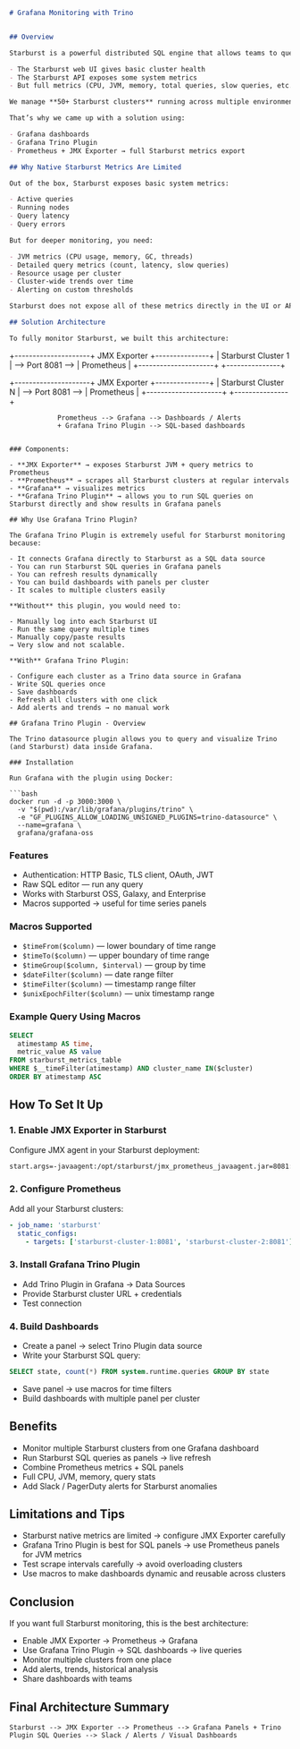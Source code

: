 ```markdown
# Grafana Monitoring with Trino


## Overview

Starburst is a powerful distributed SQL engine that allows teams to query data across multiple sources. However, when it comes to monitoring Starburst clusters, there are some limitations:

- The Starburst web UI gives basic cluster health
- The Starburst API exposes some system metrics
- But full metrics (CPU, JVM, memory, total queries, slow queries, etc.) require additional integration

We manage **50+ Starburst clusters** running across multiple environments (OpenShift, Kubernetes, Linux). Manually going into the Starburst UI or CLI to run queries and check metrics was becoming too complex.

That’s why we came up with a solution using:

- Grafana dashboards
- Grafana Trino Plugin
- Prometheus + JMX Exporter → full Starburst metrics export

## Why Native Starburst Metrics Are Limited

Out of the box, Starburst exposes basic system metrics:

- Active queries
- Running nodes
- Query latency
- Query errors

But for deeper monitoring, you need:

- JVM metrics (CPU usage, memory, GC, threads)
- Detailed query metrics (count, latency, slow queries)
- Resource usage per cluster
- Cluster-wide trends over time
- Alerting on custom thresholds

Starburst does not expose all of these metrics directly in the UI or API. This is why we need an additional metrics pipeline.

## Solution Architecture

To fully monitor Starburst, we built this architecture:

```

+---------------------+    JMX Exporter    +---------------+
\| Starburst Cluster 1 |  --> Port 8081 -->  | Prometheus    |
+---------------------+                   +---------------+

+---------------------+    JMX Exporter    +---------------+
\| Starburst Cluster N |  --> Port 8081 -->  | Prometheus    |
+---------------------+                   +---------------+

```
            Prometheus --> Grafana --> Dashboards / Alerts
            + Grafana Trino Plugin --> SQL-based dashboards
```

````

### Components:

- **JMX Exporter** → exposes Starburst JVM + query metrics to Prometheus
- **Prometheus** → scrapes all Starburst clusters at regular intervals
- **Grafana** → visualizes metrics
- **Grafana Trino Plugin** → allows you to run SQL queries on Starburst directly and show results in Grafana panels

## Why Use Grafana Trino Plugin?

The Grafana Trino Plugin is extremely useful for Starburst monitoring because:

- It connects Grafana directly to Starburst as a SQL data source
- You can run Starburst SQL queries in Grafana panels
- You can refresh results dynamically
- You can build dashboards with panels per cluster
- It scales to multiple clusters easily

**Without** this plugin, you would need to:

- Manually log into each Starburst UI
- Run the same query multiple times
- Manually copy/paste results  
→ Very slow and not scalable.

**With** Grafana Trino Plugin:

- Configure each cluster as a Trino data source in Grafana
- Write SQL queries once
- Save dashboards
- Refresh all clusters with one click
- Add alerts and trends → no manual work

## Grafana Trino Plugin - Overview

The Trino datasource plugin allows you to query and visualize Trino (and Starburst) data inside Grafana.

### Installation

Run Grafana with the plugin using Docker:

```bash
docker run -d -p 3000:3000 \
  -v "$(pwd):/var/lib/grafana/plugins/trino" \
  -e "GF_PLUGINS_ALLOW_LOADING_UNSIGNED_PLUGINS=trino-datasource" \
  --name=grafana \
  grafana/grafana-oss
````

### Features

* Authentication: HTTP Basic, TLS client, OAuth, JWT
* Raw SQL editor — run any query
* Works with Starburst OSS, Galaxy, and Enterprise
* Macros supported → useful for time series panels

### Macros Supported

* `$timeFrom($column)` — lower boundary of time range
* `$timeTo($column)` — upper boundary of time range
* `$timeGroup($column, $interval)` — group by time
* `$dateFilter($column)` — date range filter
* `$timeFilter($column)` — timestamp range filter
* `$unixEpochFilter($column)` — unix timestamp range

### Example Query Using Macros

```sql
SELECT
  atimestamp AS time,
  metric_value AS value
FROM starburst_metrics_table
WHERE $__timeFilter(atimestamp) AND cluster_name IN($cluster)
ORDER BY atimestamp ASC
```

## How To Set It Up

### 1. Enable JMX Exporter in Starburst

Configure JMX agent in your Starburst deployment:

```bash
start.args=-javaagent:/opt/starburst/jmx_prometheus_javaagent.jar=8081:/opt/starburst/jmx_exporter_config.yaml
```

### 2. Configure Prometheus

Add all your Starburst clusters:

```yaml
- job_name: 'starburst'
  static_configs:
    - targets: ['starburst-cluster-1:8081', 'starburst-cluster-2:8081']
```

### 3. Install Grafana Trino Plugin

* Add Trino Plugin in Grafana → Data Sources
* Provide Starburst cluster URL + credentials
* Test connection

### 4. Build Dashboards

* Create a panel → select Trino Plugin data source
* Write your Starburst SQL query:

```sql
SELECT state, count(*) FROM system.runtime.queries GROUP BY state
```

* Save panel → use macros for time filters
* Build dashboards with multiple panel per cluster

## Benefits

* Monitor multiple Starburst clusters from one Grafana dashboard
* Run Starburst SQL queries as panels → live refresh
* Combine Prometheus metrics + SQL panels
* Full CPU, JVM, memory, query stats
* Add Slack / PagerDuty alerts for Starburst anomalies

## Limitations and Tips

* Starburst native metrics are limited → configure JMX Exporter carefully
* Grafana Trino Plugin is best for SQL panels → use Prometheus panels for JVM metrics
* Test scrape intervals carefully → avoid overloading clusters
* Use macros to make dashboards dynamic and reusable across clusters

## Conclusion

If you want full Starburst monitoring, this is the best architecture:

* Enable JMX Exporter → Prometheus → Grafana
* Use Grafana Trino Plugin → SQL dashboards → live queries
* Monitor multiple clusters from one place
* Add alerts, trends, historical analysis
* Share dashboards with teams

## Final Architecture Summary

```
Starburst --> JMX Exporter --> Prometheus --> Grafana Panels + Trino Plugin SQL Queries --> Slack / Alerts / Visual Dashboards
```